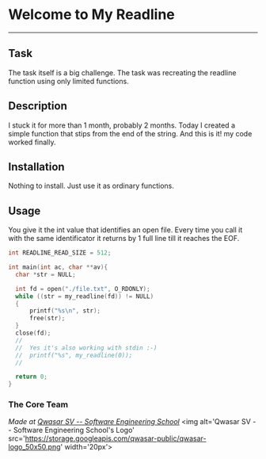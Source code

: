 # Welcome to My Readline
***

## Task
The task itself is a big challenge. The task was recreating the readline function using only limited functions.

## Description
I stuck it for more than 1 month, probably 2 months. Today I created a simple function that stips from the end of the string. And this is it! my code worked finally.

## Installation
Nothing to install. Just use it as ordinary functions.

## Usage
You give it the int value that identifies an open file. Every time you call it with the same identificator it returns by 1 full line till it reaches the EOF.
```c
int READLINE_READ_SIZE = 512;

int main(int ac, char **av){
  char *str = NULL;

  int fd = open("./file.txt", O_RDONLY);
  while ((str = my_readline(fd)) != NULL)
  {
      printf("%s\n", str);
      free(str);
  }
  close(fd);
  //
  //  Yes it's also working with stdin :-)
  //  printf("%s", my_readline(0));
  //

  return 0;
}
```

### The Core Team


<span><i>Made at <a href='https://qwasar.io'>Qwasar SV -- Software Engineering School</a></i></span>
<span><img alt='Qwasar SV -- Software Engineering School's Logo' src='https://storage.googleapis.com/qwasar-public/qwasar-logo_50x50.png' width='20px'></span>
